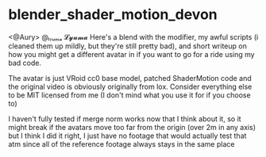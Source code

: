 # blender_shader_motion_devon

\<@Aury> @ₗᵧᵤₘₐ          𝓛𝔂𝓾𝓶𝓪 Here's a blend with the modifier, my awful scripts (i cleaned them up mildly, but they're still pretty bad), and short writeup on how you might get a different avatar in if you want to go for a ride using my bad code.

The avatar is just VRoid cc0 base model, patched ShaderMotion code and the original video is obviously originally from lox. Consider everything else to be MIT licensed from me (I don't mind what you use it for if you choose to)

I haven't fully tested if merge norm works now that I think about it, so it might break if the avatars move too far from the origin (over 2m in any axis) but I think I did it right, I just have no footage that would actually test that atm since all of the reference footage always stays in the same place
